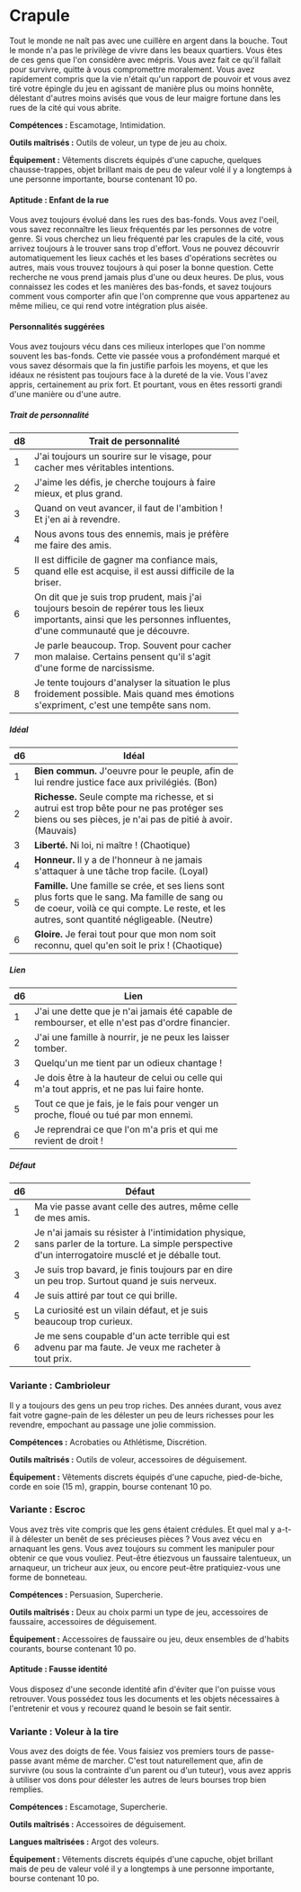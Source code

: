 
<!--Items-->

# <!--Name-->Crapule<!--/Name-->

Tout le monde ne naît pas avec une cuillère en argent dans la bouche. Tout le monde n'a pas le privilège de vivre dans les beaux quartiers. Vous êtes de ces gens que l'on considère avec mépris. Vous avez fait ce qu'il fallait pour survivre, quitte à vous compromettre moralement. Vous avez rapidement compris que la vie n'était qu'un rapport de pouvoir et vous avez tiré votre épingle du jeu en agissant de manière plus ou moins honnête, délestant d'autres moins avisés que vous de leur maigre fortune dans les rues de la cité qui vous abrite.

**Compétences :** Escamotage, Intimidation.

**Outils maîtrisés :** Outils de voleur, un type de jeu au choix.

**Équipement :** Vêtements discrets équipés d'une capuche, quelques chausse-trappes, objet brillant mais de peu de valeur volé il y a longtemps à une personne importante, bourse contenant 10 po.

<!--Generic-->

#### <!--Name-->Aptitude : Enfant de la rue<!--/Name-->

Vous avez toujours évolué dans les rues des bas-fonds. Vous avez l'oeil, vous savez reconnaître les lieux fréquentés par les personnes de votre genre. Si vous cherchez un lieu fréquenté par les crapules de la cité, vous arrivez toujours à le trouver sans trop d'effort. Vous ne pouvez découvrir automatiquement les lieux cachés et les bases d'opérations secrètes ou autres, mais vous trouvez toujours à qui poser la bonne question. Cette recherche ne vous prend jamais plus d'une ou deux heures. De plus, vous connaissez les codes et les manières des bas-fonds, et savez toujours comment vous comporter afin que l'on comprenne que vous appartenez au même milieu, ce qui rend votre intégration plus aisée.

<!--/Generic-->

<!--Items-->

#### <!--Name-->Personnalités suggérées<!--/Name-->

Vous avez toujours vécu dans ces milieux interlopes que l'on nomme souvent les bas-fonds. Cette vie passée vous a profondément marqué et vous savez désormais que la fin justifie parfois les moyens, et que les idéaux ne résistent pas toujours face à la dureté de la vie. Vous l'avez appris, certainement au prix fort. Et pourtant, vous en êtes ressorti grandi d'une manière ou d'une autre.

<!--Generic-->

##### <!--Name-->Trait de personnalité<!--/Name-->

|d8|Trait de personnalité|
|---|---|
|1|J'ai toujours un sourire sur le visage, pour<br>cacher mes véritables intentions.|
|2|J'aime les défis, je cherche toujours à faire<br>mieux, et plus grand.|
|3|Quand on veut avancer, il faut de l'ambition !<br>Et j'en ai à revendre.|
|4|Nous avons tous des ennemis, mais je préfère<br>me faire des amis.|
|5|Il est difficile de gagner ma confiance mais,<br>quand elle est acquise, il est aussi difficile de la<br>briser.|
|6|On dit que je suis trop prudent, mais j'ai<br>toujours besoin de repérer tous les lieux<br>importants, ainsi que les personnes influentes,<br>d'une communauté que je découvre.|
|7|Je parle beaucoup. Trop. Souvent pour cacher<br>mon malaise. Certains pensent qu'il s'agit<br>d'une forme de narcissisme.|
|8|Je tente toujours d'analyser la situation le plus<br>froidement possible. Mais quand mes émotions<br>s'expriment, c'est une tempête sans nom.|

<!--/Generic-->

<!--Generic-->

##### <!--Name-->Idéal<!--/Name-->

|d6|Idéal|
|---|---|
|1|**Bien commun.** J'oeuvre pour le peuple, afin de<br>lui rendre justice face aux privilégiés. (Bon)|
|2|**Richesse.** Seule compte ma richesse, et si<br>autrui est trop bête pour ne pas protéger ses<br>biens ou ses pièces, je n'ai pas de pitié à avoir.<br>(Mauvais)|
|3|**Liberté.** Ni loi, ni maître ! (Chaotique)|
|4|**Honneur.** Il y a de l'honneur à ne jamais<br>s'attaquer à une tâche trop facile. (Loyal)|
|5|**Famille.** Une famille se crée, et ses liens sont<br>plus forts que le sang. Ma famille de sang ou<br>de coeur, voilà ce qui compte. Le reste, et les<br>autres, sont quantité négligeable. (Neutre)|
|6|**Gloire.** Je ferai tout pour que mon nom soit<br>reconnu, quel qu'en soit le prix ! (Chaotique)|

<!--/Generic-->

<!--Generic-->

##### <!--Name-->Lien<!--/Name-->

|d6|Lien|
|---|---|
|1|J'ai une dette que je n'ai jamais été capable de<br>rembourser, et elle n'est pas d'ordre financier.|
|2|J'ai une famille à nourrir, je ne peux les laisser<br>tomber.|
|3|Quelqu'un me tient par un odieux chantage !|
|4|Je dois être à la hauteur de celui ou celle qui<br>m'a tout appris, et ne pas lui faire honte.|
|5|Tout ce que je fais, je le fais pour venger un<br>proche, floué ou tué par mon ennemi.|
|6|Je reprendrai ce que l'on m'a pris et qui me<br>revient de droit !|

<!--/Generic-->

<!--Generic-->

##### <!--Name-->Défaut<!--/Name-->

|d6|Défaut|
|---|---|
|1|Ma vie passe avant celle des autres, même celle<br>de mes amis.|
|2|Je n'ai jamais su résister à l'intimidation physique,<br>sans parler de la torture. La simple perspective<br>d'un interrogatoire musclé et je déballe tout.|
|3|Je suis trop bavard, je finis toujours par en dire<br>un peu trop. Surtout quand je suis nerveux.|
|4|Je suis attiré par tout ce qui brille.|
|5|La curiosité est un vilain défaut, et je suis<br>beaucoup trop curieux.|
|6|Je me sens coupable d'un acte terrible qui est<br>advenu par ma faute. Je veux me racheter à<br>tout prix.|

<!--/Generic-->

<!--/Items-->

<!--Generic-->

### <!--Name-->Variante : Cambrioleur<!--/Name-->

Il y a toujours des gens un peu trop riches. Des années durant, vous avez fait votre gagne-pain de les délester un peu de leurs richesses pour les revendre, empochant au passage une jolie commission.

**Compétences :** Acrobaties ou Athlétisme, Discrétion.

**Outils maîtrisés :** Outils de voleur, accessoires de déguisement.

**Équipement :** Vêtements discrets équipés d'une capuche, pied-de-biche, corde en soie (15 m), grappin, bourse contenant 10 po.

<!--/Generic-->

<!--Items-->

### <!--Name-->Variante : Escroc<!--/Name-->

Vous avez très vite compris que les gens étaient crédules. Et quel mal y a-t-il à délester un benêt de ses précieuses pièces ? Vous avez vécu en arnaquant les gens. Vous avez toujours su comment les manipuler pour obtenir ce que vous vouliez. Peut-être étiezvous un faussaire talentueux, un arnaqueur, un tricheur aux jeux, ou encore peut-être pratiquiez-vous une forme de bonneteau.

**Compétences :** Persuasion, Supercherie.

**Outils maîtrisés :** Deux au choix parmi un type de jeu, accessoires de faussaire, accessoires de déguisement.

**Équipement :** Accessoires de faussaire ou jeu, deux ensembles de d'habits courants, bourse contenant 10 po.

<!--Generic-->

#### <!--Name-->Aptitude : Fausse identité<!--/Name-->

Vous disposez d'une seconde identité afin d'éviter que l'on puisse vous retrouver. Vous possédez tous les documents et les objets nécessaires à l'entretenir et vous y recourez quand le besoin se fait sentir.

<!--/Generic-->

<!--/Items-->

<!--Generic-->

### <!--Name-->Variante : Voleur à la tire<!--/Name-->

Vous avez des doigts de fée. Vous faisiez vos premiers tours de passe-passe avant même de marcher. C'est tout naturellement que, afin de survivre (ou sous la contrainte d'un parent ou d'un tuteur), vous avez appris à utiliser vos dons pour délester les autres de leurs bourses trop bien remplies.

**Compétences :** Escamotage, Supercherie.

**Outils maîtrisés :** Accessoires de déguisement.

**Langues maîtrisées :** Argot des voleurs.

**Équipement :** Vêtements discrets équipés d'une capuche, objet brillant mais de peu de valeur volé il y a longtemps à une personne importante, bourse contenant 10 po.

<!--/Generic-->
